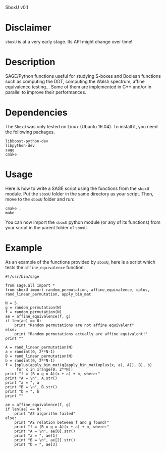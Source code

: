 SboxU v0.1


# Disclaimer

`sboxU` is at a very early stage. Its API might change over time!

# Description

SAGE/Python functions useful for studying S-boxes and Boolean
functions such as computing the DDT, computing the Walsh spectrum,
affine equivalence testing... Some of them are implemented in C++
and/or in parallel to improve their performances.


# Dependencies

The `SboxU` was only tested on Linux (Ubuntu 16.04). To install it,
you need the following packages.

```
libboost-python-dev
libpython-dev
sage
cmake
```

# Usage

Here is how to write a SAGE script using the functions from the
`sboxU` module. Put the `sboxU` folder in the same directory as your
script. Then, move to the `sboxU` folder and run:

```
cmake .
make
```

You can now import the `sboxU` python module (or any of its functions)
from your script in the parent folder of `sboxU`.


# Example
As an example of the functions provided by `sboxU`,
here is a script which tests the `affine_equivalence` function.

```
#!/usr/bin/sage

from sage.all import *
from sboxU import random_permutation, affine_equivalence, oplus, rand_linear_permutation, apply_bin_mat

N = 5
g = random_permutation(N)
f = random_permutation(N)
ae = affine_equivalence(f, g)
if len(ae) == 0:
    print "Random permutations are not affine equivalent"
else:
    print "Random permutations actually are affine equivalent!"
print ""

A = rand_linear_permutation(N)
a = randint(0, 2**N-1)
B = rand_linear_permutation(N)
b = randint(0, 2**N-1)
f = [oplus(apply_bin_mat(g[apply_bin_mat(oplus(x, a), A)], B), b)
     for x in xrange(0, 2**N)]
print "f = (B o g o A)(x + a) + b, where:"
print "A = \n", A.str()
print "a = ", a
print "B = \n", B.str()
print "b = ", b
print ""

ae = affine_equivalence(f, g)
if len(ae) == 0:
    print "AE algorithm failed"
else:
    print "AE relation between f and g found!"
    print "f = (B o g o A)(x + a) + b, where:"
    print "A = \n", ae[0].str()
    print "a = ", ae[1]
    print "B = \n", ae[2].str()
    print "b = ", ae[3]
```

